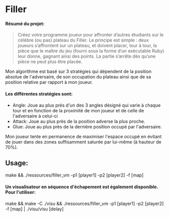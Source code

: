 # Filler

#### Résumé du projet: 
> Créez votre programme joueur pour affronter d’autres étudiants sur le célèbre
> (ou pas) plateau du Filler. Le principe est simple : deux joueurs s’affrontent sur un
> plateau, et doivent placer, tour à tour, la pièce que le maître du jeu (fourni sous la
> forme d’un exécutable Ruby) leur donne, gagnant ainsi des points. La partie s’arrête dès
> qu’une pièce ne peut plus être placée.

Mon algorithme est basé sur 3 stratégies qui dépendent de la position absolue de l'adversaire,
de son occupation du plateau ainsi que de sa position relative par rapport à mon joueur.

#### Les différentes stratégies sont:
* Angle: Joue au plus près d'un des 3 angles désigné qui varie à chaque tour et en fonction de la proximité de mon joueur
et de celle de l'adversaire à celui-ci
* Attack: Joue au plus près de la position adverse la plus proche.
* Glue: Joue au plus près de la dernière position occupé par l'adversaire.

Mon joueur tente en permanence de maximiser l'espace occupé en évitant de jouer dans des zones suffisamment saturée par lui-même
(à hauteur de 70%).

## Usage:

make && ./ressources/filler_vm -p1 [player1] -p2 [player2] -f [map]

#### Un visualisateur en séquence d'échapement est également disponible. Pour l'utiliser:
make && make -C ./visu && ./ressources/filler_vm -p1 [player1] -p2 [player2] -f [map] | ./visu/visu [delay]
